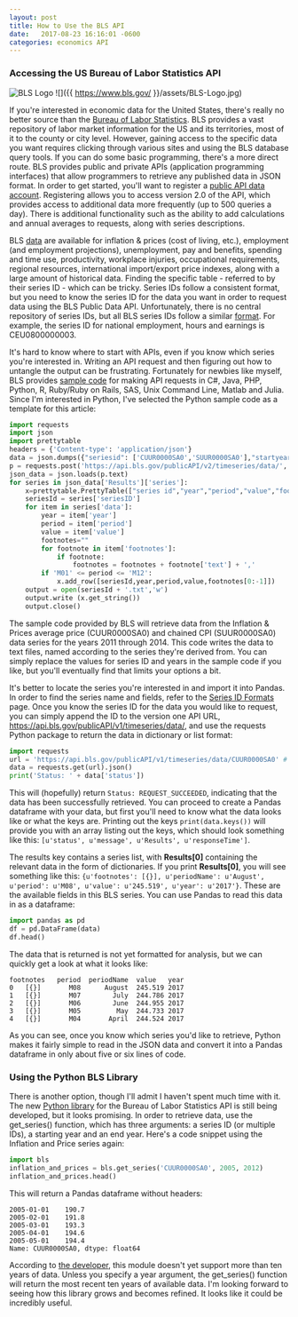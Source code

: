 ```yaml
---
layout: post
title: How to Use the BLS API
date:   2017-08-23 16:16:01 -0600
categories: economics API
---
```


<h3>Accessing the US Bureau of Labor Statistics API</h3>

![BLS Logo]({{https://www.bls.gov/}}../assets/BLS-Logo.jpg)
![]({{ https://www.bls.gov/ }}/assets/BLS-Logo.jpg)

<p>If you're interested in economic data for the United States, there's really no better source than the <a href="https://www.bls.gov/">Bureau of Labor Statistics</a>. BLS provides a vast repository of labor market information for the US and its territories, most of it to the county or city level. However, gaining access to the specific data you want requires clicking through various sites and using the BLS database query tools. If you can do some basic programming, there's a more direct route. BLS provides public and private APIs (application programming interfaces) that allow programmers to retrieve any published data in JSON format. In order to get started, you'll want to register a <a href="https://data.bls.gov/registrationEngine/">public API data account</a>. Registering allows you to access version 2.0 of the API, which provides access to additional data more frequently (up to 500 queries a day). There is additional functionality such as the ability to add calculations and annual averages to requests, along with series descriptions.</p> 

<p>BLS <a href="https://www.bls.gov/data/">data</a> are available for inflation & prices (cost of living, etc.), employment (and employment projections), unemployment, pay and benefits, spending and time use, productivity, workplace injuries, occupational requirements, regional resources, international import/export price indexes, along with a large amount of historical data. Finding the specific table - referred to by their series ID - which can be tricky. Series IDs follow a consistent format, but you need to know the series ID for the data you want in order to request data using the BLS Public Data API. Unfortunately, there is no central repository of series IDs, but all BLS series IDs follow a similar <a href="https://www.bls.gov/help/hlpforma.htm">format</a>. For example, the series ID for national employment, hours and earnings is CEU0800000003.</p> 

<p>It's hard to know where to start with APIs, even if you know which series you're interested in. Writing an API request and then figuring out how to untangle the output can be frustrating. Fortunately for newbies like myself, BLS provides <a href="https://www.bls.gov/developers/api_sample_code.htm">sample code</a> for making API requests in C#, Java, PHP, Python, R, Ruby/Ruby on Rails, SAS, Unix Command Line, Matlab and Julia. Since I'm interested in Python, I've selected the Python sample code as a template for this article:</p>

```python
import requests
import json
import prettytable
headers = {'Content-type': 'application/json'}
data = json.dumps({"seriesid": ['CUUR0000SA0','SUUR0000SA0'],"startyear":"2011", "endyear":"2014"})
p = requests.post('https://api.bls.gov/publicAPI/v2/timeseries/data/', data=data, headers=headers)
json_data = json.loads(p.text)
for series in json_data['Results']['series']:
    x=prettytable.PrettyTable(["series id","year","period","value","footnotes"])
    seriesId = series['seriesID']
    for item in series['data']:
        year = item['year']
        period = item['period']
        value = item['value']
        footnotes=""
        for footnote in item['footnotes']:
            if footnote:
                footnotes = footnotes + footnote['text'] + ','
        if 'M01' <= period <= 'M12':
            x.add_row([seriesId,year,period,value,footnotes[0:-1]])
    output = open(seriesId + '.txt','w')
    output.write (x.get_string())
    output.close()
```

<p>The sample code provided by BLS will retrieve data from the Inflation & Prices average price (CUUR0000SA0) and chained CPI (SUUR0000SA0) data series for the years 2011 through 2014. This code writes the data to text files, named according to the series they're derived from. You can simply replace the values for series ID and years in the sample code if you like, but you'll eventually find that limits your options a bit.</p>

<p>It's better to locate the series you're interested in and import it into Pandas. In order to find the series name and fields, refer to the <a href="https://www.bls.gov/help/hlpforma.htm#AP">Series ID Formats</a> page. Once you know the series ID for the data you would like to request, you can simply append the ID to the version one API URL, <a href="https://api.bls.gov/publicAPI/v1/timeseries/data/">https://api.bls.gov/publicAPI/v1/timeseries/data/</a>, and use the requests Python package to return the data in dictionary or list format:</p>

```python
import requests
url = 'https://api.bls.gov/publicAPI/v1/timeseries/data/CUUR0000SA0' # using the Inflation & Prices average price series
data = requests.get(url).json()
print('Status: ' + data['status'])
```

This will (hopefully) return `Status: REQUEST_SUCCEEDED`, indicating that the data has been successfully retrieved. You can proceed to create a Pandas dataframe with your data, but first you'll need to know what the data looks like or what the keys are. Printing out the keys `print(data.keys())` will provide you with an array listing out the keys, which should look something like this: `[u'status', u'message', u'Results', u'responseTime']`.

The results key contains a series list, with <b>Results[0]</b> containing the relevant data in the form of dictionaries. If you print <b>Results[0]</b>, you will see something like this: `{u'footnotes': [{}], u'periodName': u'August', u'period': u'M08', u'value': u'245.519', u'year': u'2017'}`. These are the available fields in this BLS series. You can use Pandas to read this data in as a dataframe:

```python
import pandas as pd
df = pd.DataFrame(data)
df.head()
```

<p>The data that is returned is not yet formatted for analysis, but we can quickly get a look at what it looks like:</p>

```text
footnotes	period	periodName	value	year
0	[{}]	   M08	    August	245.519	2017
1	[{}]	   M07	      July	244.786	2017
2	[{}]	   M06	      June	244.955	2017
3	[{}]	   M05	       May	244.733	2017
4	[{}]	   M04	     April	244.524	2017
```

<p>As you can see, once you know which series you'd like to retrieve, Python makes it fairly simple to read in the JSON data and convert it into a Pandas dataframe in only about five or six lines of code.</p>

<h3>Using the Python BLS Library</h3>

<p>There is another option, though I'll admit I haven't spent much time with it. The new <a href="https://pypi.python.org/pypi/bls">Python library</a> for the Bureau of Labor Statistics API is still being developed, but it looks promising. In order to retrieve data, use the get_series() function, which has three arguments: a series ID (or multiple IDs), a starting year and an end year. Here's a code snippet using the Inflation and Price series again:</p>

```python
import bls
inflation_and_prices = bls.get_series('CUUR0000SA0', 2005, 2012)
inflation_and_prices.head()
```

<p>This will return a Pandas dataframe without headers:</p>

```text
2005-01-01    190.7
2005-02-01    191.8
2005-03-01    193.3
2005-04-01    194.6
2005-05-01    194.4
Name: CUUR0000SA0, dtype: float64
```

<p>According to <a href="https://github.com/OliverSherouse/bls">the developer</a>, this module doesn't yet support more than ten years of data. Unless you specify a year argument, the get_series() function will return the most recent ten years of available data. I'm looking forward to seeing how this library grows and becomes refined. It looks like it could be incredibly useful.</p>  
